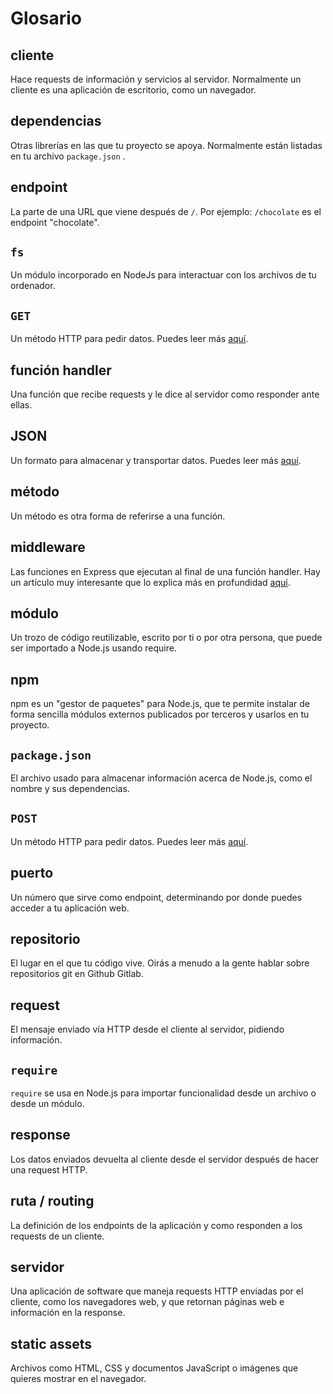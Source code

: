 # Glosario

## cliente

Hace requests de información y servicios al servidor. Normalmente un cliente es una aplicación de escritorio, como un navegador.

## dependencias

Otras librerías en las que tu proyecto se apoya. Normalmente están listadas en tu archivo `package.json` .

## endpoint

La parte de una URL que viene después de `/`. Por ejemplo: `/chocolate` es el endpoint "chocolate".

## `fs`

Un módulo incorporado en NodeJs para interactuar con los archivos de tu ordenador.

## `GET`

Un método HTTP para pedir datos. Puedes leer más [aquí](https://www.w3schools.com/tags/ref_httpmethods.asp).

## función handler

Una función que recibe requests y le dice al servidor como responder ante ellas.

## JSON

Un formato para almacenar y transportar datos. Puedes leer más [aquí](https://www.w3schools.com/js/js_json.asp).

## método

Un método es otra forma de referirse a una función.

## middleware

Las funciones en Express que ejecutan al final de una función handler. Hay un artículo muy interesante que lo explica más en profundidad [aquí](https://medium.com/@agoiabeladeyemi/a-simple-explanation-of-express-middleware-c68ea839f498).

## módulo

Un trozo de código reutilizable, escrito por ti o por otra persona, que puede ser importado a Node.js usando require.

## npm

npm es un "gestor de paquetes" para Node.js, que te permite instalar de forma sencilla módulos externos publicados por terceros y usarlos en tu proyecto.

## `package.json`

El archivo usado para almacenar información acerca de Node.js, como el nombre y sus dependencias.

## `POST`

Un método HTTP para pedir datos. Puedes leer más [aquí](https://www.w3schools.com/tags/ref_httpmethods.asp).

## puerto

Un número que sirve como endpoint, determinando por donde puedes acceder a tu aplicación web.

## repositorio

El lugar en el que tu código vive. Oirás a menudo a la gente hablar sobre repositorios git en Github Gitlab.

## request

El mensaje enviado vía HTTP desde el cliente al servidor, pidiendo información.

## `require`

`require` se usa en Node.js para importar funcionalidad desde un archivo o desde un módulo.

## response

Los datos enviados devuelta al cliente desde el servidor después de hacer una request HTTP.

## ruta / routing

La definición de los endpoints de la aplicación y como responden a los requests de un cliente.

## servidor

Una aplicación de software que maneja requests HTTP enviadas por el cliente, como los navegadores web, y que retornan páginas web e información en la response.

## static assets

Archivos como HTML, CSS y documentos JavaScript o imágenes que quieres mostrar en el navegador.

